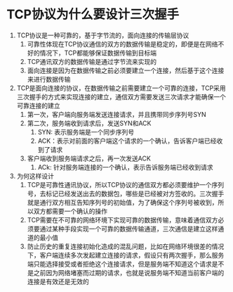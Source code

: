 # TCP协议为什么要设计三次握手

1. TCP协议是一种可靠的，基于字节流的，面向连接的传输层协议
   1. 可靠性体现在TCP协议通信的双方的数据传输是稳定的，即便是在网络不好的情况下，TCP都能够保证数据传输到目标端
   2. TCP通讯双方的数据传输是通过字节流来实现的
   3. 面向连接是因为在数据传输之前必须要建立一个连接，然后基于这个连接来进行数据传输
2. TCP是面向连接的协议，在数据传输之前需要建立一个可靠的连接，TCP采用三次握手的方式来实现连接的建立，通信双方需要发送三次请求才能确保一个可靠连接的建立
   1. 第一次，客户端向服务端发送连接请求，并且携带同步序列号SYN
   2. 第二次，服务端收到请求后，发送SYN和ACK
      1. SYN: 表示服务端是一个同步序列号
      2. ACK：表示对前面的客户端这个请求的一个确认，告诉客户端已经收到了请求
   3. 客户端收到服务端请求之后，再一次发送ACK
      1. ACk: 针对服务端连接的一个确认，表示告诉服务端已经收到请求
3. 为何这样设计
   1. TCP是可靠性通讯协议，所以TCP协议的通信双方都必须要维护一个序列号，去标记已经发送出去的数据包，哪些是已经被对方签收的。三次握手就是通行双方相互告知序列号的初始值，为了确保这个序列号被收到，所以双方都需要一个确认的操作
   2. TCP需要在不可靠的网络环境下实现可靠的数据传输，意味着通信双方必须要通过某种手段实现一个可靠的数据传输通道，三次通信是建立这样通道的最小值
   3. 防止历史的重复连接初始化造成的混乱问题，比如在网络环境很差的情况下，客户端连续多次发起建立连接的请求，假设只有两次握手，那么服务端只能选择接受或者拒绝这个连接请求，但是服务端不知道这个请求是不是之前因为网络堵塞而过期的请求，也就是说服务端不知道当前客户端的连接是有效还是无效的